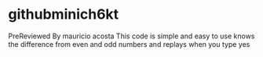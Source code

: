 # githubminich6kt

PreReviewed By mauricio acosta This code is simple and easy to use knows the difference from even and odd numbers and replays when you type yes
